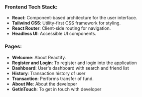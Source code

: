 ### Frontend Tech Stack:
- **React**: Component-based architecture for the user interface.
- **Tailwind CSS**: Utility-first CSS framework for styling.
- **React Router**: Client-side routing for navigation.
- **Headless UI**: Accessible UI components.


### Pages:
- **Welcome**: About Reactify.
- **Register and Login**: To register and login into the application
- **Dashboard**: User's dashboard with search and friend list
- **History**: Transaction history of user
- **Transaction**: Performs transfer of fund.
- **About Me**: About the developer
- **GetInTouch**: To get in touch with developer
